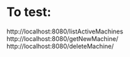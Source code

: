 # To test:
http://localhost:8080/listActiveMachines
http://localhost:8080/getNewMachine/<insert IP here>
http://localhost:8080/deleteMachine/<insert IP here>

